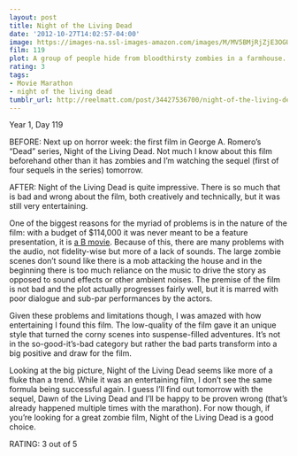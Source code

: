```yaml
---
layout: post
title: Night of the Living Dead
date: '2012-10-27T14:02:57-04:00'
image: https://images-na.ssl-images-amazon.com/images/M/MV5BMjRjZjE3OGUtYzIyYy00NGRkLTliYTUtYmI1ZjQ3YmZjYTZiXkEyXkFqcGdeQXVyMTQxNzMzNDI@._V1_UX182_CR0,0,182,268_AL_.jpg
film: 119
plot: A group of people hide from bloodthirsty zombies in a farmhouse.
rating: 3
tags:
- Movie Marathon
- night of the living dead
tumblr_url: http://reelmatt.com/post/34427536700/night-of-the-living-dead
---
```


Year 1, Day 119

BEFORE: Next up on horror week: the first film in George A. Romero’s “Dead” series, Night of the Living Dead. Not much I know about this film beforehand other than it has zombies and I’m watching the sequel (first of four sequels in the series) tomorrow.

AFTER: Night of the Living Dead is quite impressive. There is so much that is bad and wrong about the film, both creatively and technically, but it was still very entertaining.

One of the biggest reasons for the myriad of problems is in the nature of the film: with a budget of $114,000 it was never meant to be a feature presentation, it is [a B movie][1]. Because of this, there are many problems with the audio, not fidelity-wise but more of a lack of sounds. The large zombie scenes don’t sound like there is a mob attacking the house and in the beginning there is too much reliance on the music to drive the story as opposed to sound effects or other ambient noises. The premise of the film is not bad and the plot actually progresses fairly well, but it is marred with poor dialogue and sub-par performances by the actors.

Given these problems and limitations though, I was amazed with how entertaining I found this film. The low-quality of the film gave it an unique style that turned the corny scenes into suspense-filled adventures. It’s not in the so-good-it’s-bad category but rather the bad parts transform into a big positive and draw for the film.

Looking at the big picture, Night of the Living Dead seems like more of a fluke than a trend. While it was an entertaining film, I don’t see the same formula being successful again. I guess I’ll find out tomorrow with the sequel, Dawn of the Living Dead and I’ll be happy to be proven wrong (that’s already happened multiple times with the marathon). For now though, if you’re looking for a great zombie film, Night of the Living Dead is a good choice.

RATING: 3 out of 5

[1]: https://en.wikipedia.org/wiki/B_movie